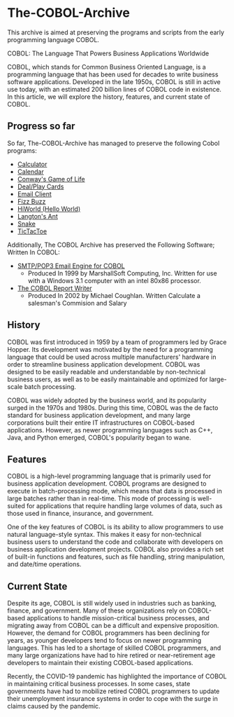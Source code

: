 
# The-COBOL-Archive

This archive is aimed at preserving the programs and scripts from the early programming language COBOL.

COBOL: The Language That Powers Business Applications Worldwide

COBOL, which stands for Common Business Oriented Language, is a programming language that has been used for decades to write business software applications. Developed in the late 1950s, COBOL is still in active use today, with an estimated 200 billion lines of COBOL code in existence. In this article, we will explore the history, features, and current state of COBOL.

## Progress so far

So far, The-COBOL-Archive has managed to preserve the following Cobol programs:

* [Calculator](https://github.com/DillonDepeel/The-COBOL-Archive/blob/main/Calculator.cob)
* [Calendar](https://github.com/DillonDepeel/The-COBOL-Archive/blob/main/Calendar.cob)
* [Conway's Game of Life](https://github.com/DillonDepeel/The-COBOL-Archive/blob/main/Game%20Of%20Life.cob)
* [Deal/Play Cards](https://github.com/DillonDepeel/The-COBOL-Archive/blob/main/Deal%20Playing%20Cards.cob)
* [Email Client](https://github.com/DillonDepeel/The-COBOL-Archive/blob/main/Email%20Client.cob)
* [Fizz Buzz](https://github.com/DillonDepeel/The-COBOL-Archive/blob/main/Fizz%20Buzz.cob)
* [HiWorld (Hello World)](https://github.com/DillonDepeel/The-COBOL-Archive/blob/main/HiWorld.cob)
* [Langton's Ant](https://github.com/DillonDepeel/The-COBOL-Archive/blob/main/Langton's%20Ant.cob)
* [Snake](https://github.com/DillonDepeel/The-COBOL-Archive/blob/main/Snake.cob)
* [TicTacToe](https://github.com/DillonDepeel/The-COBOL-Archive/blob/main/TicTacToe.cob)

Additionally, The COBOL Archive has preserved the Following Software; Written In COBOL:

* [SMTP/POP3 Email Engine for COBOL](https://github.com/DillonDepeel/The-COBOL-Archive/tree/main/COBOL%20Mail) 
  - Produced In 1999 by MarshallSoft Computing, Inc. Written for use with a Windows 3.1 computer with an intel 80x86 processor.
* [The COBOL Report Writer](https://github.com/DillonDepeel/The-COBOL-Archive/tree/main/The%20COBOL%20Report%20Writer)
  - Produced In 2002 by Michael Coughlan. Written Calculate a salesman's Commision and Salary

## History

COBOL was first introduced in 1959 by a team of programmers led by Grace Hopper. Its development was motivated by the need for a programming language that could be used across multiple manufacturers' hardware in order to streamline business application development. COBOL was designed to be easily readable and understandable by non-technical business users, as well as to be easily maintainable and optimized for large-scale batch processing.

COBOL was widely adopted by the business world, and its popularity surged in the 1970s and 1980s. During this time, COBOL was the de facto standard for business application development, and many large corporations built their entire IT infrastructures on COBOL-based applications. However, as newer programming languages such as C++, Java, and Python emerged, COBOL's popularity began to wane.

## Features

COBOL is a high-level programming language that is primarily used for business application development. COBOL programs are designed to execute in batch-processing mode, which means that data is processed in large batches rather than in real-time. This mode of processing is well-suited for applications that require handling large volumes of data, such as those used in finance, insurance, and government.

One of the key features of COBOL is its ability to allow programmers to use natural language-style syntax. This makes it easy for non-technical business users to understand the code and collaborate with developers on business application development projects. COBOL also provides a rich set of built-in functions and features, such as file handling, string manipulation, and date/time operations.

## Current State

Despite its age, COBOL is still widely used in industries such as banking, finance, and government. Many of these organizations rely on COBOL-based applications to handle mission-critical business processes, and migrating away from COBOL can be a difficult and expensive proposition. However, the demand for COBOL programmers has been declining for years, as younger developers tend to focus on newer programming languages. This has led to a shortage of skilled COBOL programmers, and many large organizations have had to hire retired or near-retirement age developers to maintain their existing COBOL-based applications.

Recently, the COVID-19 pandemic has highlighted the importance of COBOL in maintaining critical business processes. In some cases, state governments have had to mobilize retired COBOL programmers to update their unemployment insurance systems in order to cope with the surge in claims caused by the pandemic.


